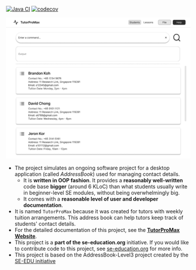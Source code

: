 [![Java CI](https://github.com/AY2425S2-CS2103-F10-4/tp/actions/workflows/gradle.yml/badge.svg)](https://github.com/AY2425S2-CS2103-F10-4/tp/actions/workflows/gradle.yml)
[![codecov](https://codecov.io/github/AY2425S2-CS2103-F10-4/tp/graph/badge.svg?token=Pv78PvaY52)](https://codecov.io/github/AY2425S2-CS2103-F10-4/tp)

![Ui](docs/images/Ui.png)

* The project simulates an ongoing software project for a desktop application (called _AddressBook_) used for managing contact details.
  * It is **written in OOP fashion**. It provides a **reasonably well-written** code base **bigger** (around 6 KLoC) than what students usually write in beginner-level SE modules, without being overwhelmingly big.
  * It comes with a **reasonable level of user and developer documentation**.
* It is named `TutorProMax` because it was created for tutors with weekly tuition arrangements. This address book can help tutors keep track of students' contact details.
* For the detailed documentation of this project, see the **[TutorProMax Website](https://ay2425s2-cs2103-f10-4.github.io/tp/AboutUs.html)**.
* This project is a **part of the se-education.org** initiative. If you would like to contribute code to this project, see [se-education.org](https://se-education.org/#contributing-to-se-edu) for more info.
* This project is based on the AddressBook-Level3 project created by the [SE-EDU initiative](https://se-education.org)

